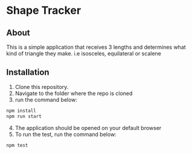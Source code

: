 # Shape Tracker

## About

This is a simple application that receives 3 lengths and determines what kind of triangle they make. i.e isosceles, equilateral or scalene

## Installation

1. Clone this repository.
2. Navigate to the folder where the repo is cloned
3. run the command below:

```bash
npm install
npm run start
```

4. The application should be opened on your default browser
5. To run the test, run the command below:

```bash
npm test